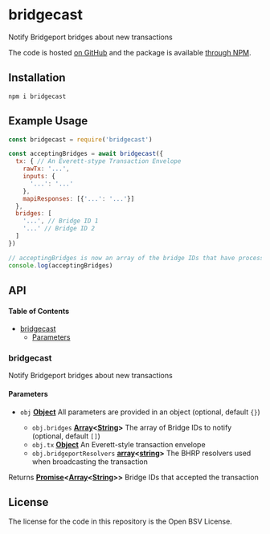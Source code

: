 # bridgecast

Notify Bridgeport bridges about new transactions

The code is hosted [on GitHub](https://github.com/p2ppsr/bridgecast) and the package is available [through NPM](https://www.npmjs.com/package/bridgecast).

## Installation

    npm i bridgecast

## Example Usage

```js
const bridgecast = require('bridgecast')

const acceptingBridges = await bridgecast({
  tx: { // An Everett-stype Transaction Envelope
    rawTx: '...',
    inputs: {
      '...': '...'
    },
    mapiResponses: [{'...': '...'}]
  },
  bridges: [
    '...', // Bridge ID 1
    '...' // Bridge ID 2
  ]
})

// acceptingBridges is now an array of the bridge IDs that have processed the transaction
console.log(acceptingBridges)
```

## API

<!-- Generated by documentation.js. Update this documentation by updating the source code. -->

#### Table of Contents

*   [bridgecast](#bridgecast)
    *   [Parameters](#parameters)

### bridgecast

Notify Bridgeport bridges about new transactions

#### Parameters

*   `obj` **[Object](https://developer.mozilla.org/docs/Web/JavaScript/Reference/Global_Objects/Object)** All parameters are provided in an object (optional, default `{}`)

    *   `obj.bridges` **[Array](https://developer.mozilla.org/docs/Web/JavaScript/Reference/Global_Objects/Array)<[String](https://developer.mozilla.org/docs/Web/JavaScript/Reference/Global_Objects/String)>** The array of Bridge IDs to notify (optional, default `[]`)
    *   `obj.tx` **[Object](https://developer.mozilla.org/docs/Web/JavaScript/Reference/Global_Objects/Object)** An Everett-style transaction envelope
    *   `obj.bridgeportResolvers` **[array](https://developer.mozilla.org/docs/Web/JavaScript/Reference/Global_Objects/Array)<[string](https://developer.mozilla.org/docs/Web/JavaScript/Reference/Global_Objects/String)>** The BHRP resolvers used when broadcasting the transaction

Returns **[Promise](https://developer.mozilla.org/docs/Web/JavaScript/Reference/Global_Objects/Promise)<[Array](https://developer.mozilla.org/docs/Web/JavaScript/Reference/Global_Objects/Array)<[String](https://developer.mozilla.org/docs/Web/JavaScript/Reference/Global_Objects/String)>>** Bridge IDs that accepted the transaction

## License

The license for the code in this repository is the Open BSV License.
